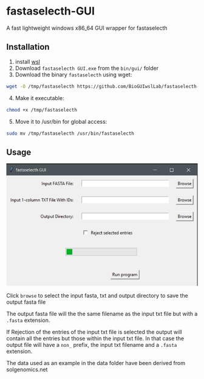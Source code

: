 # fastaselecth-GUI

A fast lightweight windows x86_64 GUI wrapper for fastaselecth

## Installation

1. install [wsl](https://github.com/BioGUIwslLab/WSL-Installation)
2. Download `fastaselecth GUI.exe` from the `bin/gui/` folder
3. Download the binary `fastaselecth` using wget:

```bash
wget -O /tmp/fastaselecth https://github.com/BioGUIwslLab/fastaselecth-GUI/raw/refs/heads/main/bin/cmd/fastaselecth
```

4. Make it executable:

```bash
chmod +x /tmp/fastaselecth
```

5. Move it to /usr/bin for global access:

```bash
sudo mv /tmp/fastaselecth /usr/bin/fastaselecth
```
## Usage

![](img/1.png)

Click `browse` to select the input fasta, txt and output directory to save the output fasta file

The output fasta file will the the same filename as the input txt file but with a `.fasta` extension.

If Rejection of the entries of the input txt file is selected the output will contain all the entries but those within the input txt file. In that case the output file will have a `non_` prefix, the input txt filename and a `.fasta` extension.

The data used as an example in the data folder have been derived from solgenomics.net
